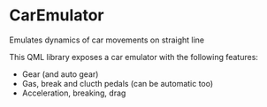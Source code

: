 # CarEmulator
Emulates dynamics of car movements on straight line

This QML library exposes a car emulator with the following features:
* Gear (and auto gear)
* Gas, break and clucth pedals (can be automatic too)
* Acceleration, breaking, drag
